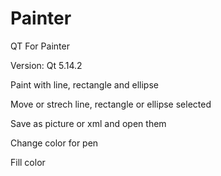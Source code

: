 # Painter
QT For Painter

Version: Qt 5.14.2

Paint with line, rectangle and ellipse

Move or strech line, rectangle or ellipse selected

Save as picture or xml and open them

Change color for pen 

Fill color
